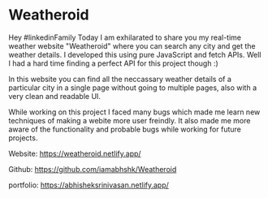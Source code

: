 # Weatheroid

Hey #linkedinFamily
Today I am exhilarated to share you my real-time weather website "Weatheroid" where you can search any city and get the weather details. I developed this using pure JavaScript and fetch APIs. Well I had a hard time finding a perfect API for this project though :)

In this website you can find all the neccassary weather details of a particular city in a single page without going to multiple pages, also with a very clean and readable UI.

While working on this project I faced many bugs which made me learn new techniques of making a webite more user freindly. It also made me more aware of the functionality and probable bugs while working for future projects. 

Website: https://weatheroid.netlify.app/

Github: https://github.com/iamabhshk/Weatheroid 

portfolio: https://abhisheksrinivasan.netlify.app/





 
  

